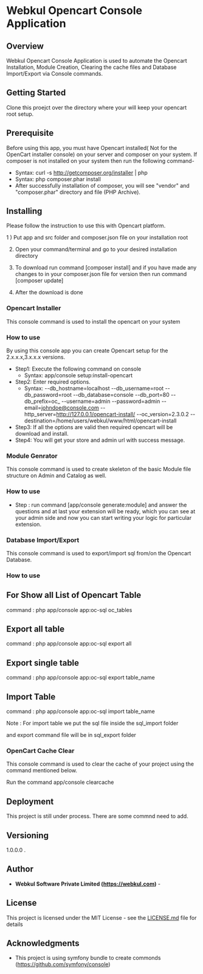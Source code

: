 # Webkul Opencart Console Application

## Overview

Webkul Opencart Console Application is used to automate the Opencart Installation, Module Creation, Clearing the cache files and Database Import/Export via Console commands.

## Getting Started

Clone this proejct over the directory where your will keep your opencart root setup.

## Prerequisite

Before using this app, you must have Opencart installed( Not for the OpenCart installer console) on your server and composer on your system. If composer is not installed on your system then run the following command-
- Syntax:  curl -s http://getcomposer.org/installer | php
- Syntax:  php composer.phar install
- After successfully installation of composer, you will see "vendor" and "composer.phar" directory and file (PHP Archive).


## Installing

Please follow the instruction to use this with Opencart platform.

1 ) Put app and src folder and composer.json file on your installation root

2)	Open your command/terminal and go to your desired installation directory

3)	To download run command [composer install] and if you have made any changes to in your composer.json file for version then run command [composer update]

4) 	After the download is done

### Opencart Installer
This console command is used to install the opencart on your system

### How to use
By using this console app you can create Opencart setup for the 2.x.x.x,3.x.x.x versions.
- Step1: Execute the following command on console
    - Syntax:  app/console setup:install-opencart
- Step2: Enter required options.
    - Syntax: --db_hostname=localhost --db_username=root --db_password=root --db_database=console --db_port=80 --db_prefix=oc_ --username=admin --password=admin --email=johndoe@console.com  --http_server=http://127.0.0.1/opencart-install/ --oc_version=2.3.0.2 --destination=/home/users/webkul/www/html/opencart-install
- Step3: If all the options are valid then required opencart will be download and install.
- Step4: You will get your store and admin url with success message.

### Module Genrator

This console command is used to create skeleton of the basic Module file structure on Admin and Catalog as well.

### How to use
 - Step : run command [app/console generate:module] and answer the questions and at last your extension will be ready, which you can see at your admin side and now you can start writing your logic for particular extension.

### Database Import/Export

This console command is used to export/import sql from/on the Opencart Database.

### How to use

 ## For Show all List of Opencart Table

 command : php app/console app:oc-sql oc_tables

 ## Export all table

 command  : php app/console app:oc-sql export all

 ## Export single table

 command  : php app/console app:oc-sql export table_name

 ## Import Table

 command  : php app/console app:oc-sql import table_name


 Note : For import table we put the sql file inside the sql_import folder

 and export command file will be in sql_export folder

### OpenCart Cache Clear

 This console command is used to clear the cache of your project using the command mentioned below.

Run the command
   app/console clearcache

## Deployment
This project is still under process. There are some commnd need to add.


## Versioning
1.0.0.0
.

## Author
* **Webkul Software Private Limited (https://webkul.com)** -

## License

This project is licensed under the MIT License - see the [LICENSE.md](https://store.webkul.com/license.html) file for details

## Acknowledgments

* This project is using symfony bundle to create commonds (https://github.com/symfony/console)

